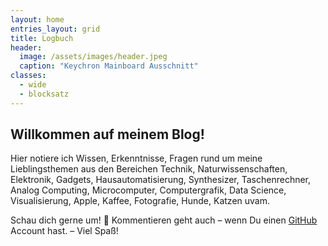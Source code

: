 ```yaml
---
layout: home
entries_layout: grid
title: Logbuch
header:
  image: /assets/images/header.jpeg
  caption: "Keychron Mainboard Ausschnitt"
classes:
  - wide
  - blocksatz
---
```


## Willkommen auf meinem Blog!

Hier notiere ich Wissen, Erkenntnisse, Fragen rund um meine Lieblingsthemen aus den Bereichen Technik, Naturwissenschaften, Elektronik, Gadgets, Hausautomatisierung, Synthesizer, Taschenrechner, Analog Computing, Microcomputer, Computergrafik, Data Science, Visualisierung, Apple, Kaffee, Fotografie, Hunde, Katzen uvam.  

Schau dich gerne um! 🤗 Kommentieren geht auch – wenn Du einen [GitHub](https://github.com) Account hast. – Viel Spaß!